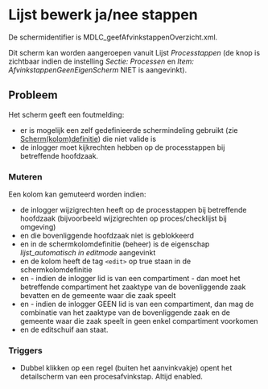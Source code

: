 # Lijst bewerk ja/nee stappen

De schermidentifier is MDLC_geefAfvinkstappenOverzicht.xml.

Dit scherm kan worden aangeroepen vanuit Lijst _Processtappen_ (de knop is zichtbaar indien de instelling _Sectie: Processen_ en _Item: AfvinkstappenGeenEigenScherm_ NIET is aangevinkt).

## Probleem

Het scherm geeft een foutmelding:

- er is mogelijk een zelf gedefinieerde schermindeling gebruikt (zie [Scherm(kolom)definitie](../../../instellen_inrichten/schermdefinitie/README.md)) die niet valide is
- de inlogger moet kijkrechten hebben op de processtappen bij betreffende hoofdzaak.

### Muteren

Een kolom kan gemuteerd worden indien:

- de inlogger wijzigrechten heeft op de processtappen bij betreffende hoofdzaak (bijvoorbeeld wijzigrechten op proces/checklijst bij omgeving)
- en die bovenliggende hoofdzaak niet is geblokkeerd
- en in de schermkolomdefinitie (beheer) is de eigenschap _lijst_automatisch in editmode_ aangevinkt
- en de kolom heeft de tag `<edit>` op true staan in de schermkolomdefinitie
- en - indien de inlogger lid is van een compartiment - dan moet het betreffende compartiment het zaaktype van de bovenliggende zaak bevatten en de gemeente waar die zaak speelt
- en - indien de inlogger GEEN lid is van een compartiment, dan mag de combinatie van het zaaktype van de bovenliggende zaak en de gemeente waar die zaak speelt in geen enkel compartiment voorkomen
- en de editschuif aan staat.

### Triggers

- Dubbel klikken op een regel (buiten het aanvinkvakje) opent het detailscherm van een procesafvinkstap. Altijd enabled.
